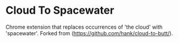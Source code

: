 Cloud To Spacewater
=============

Chrome extension that replaces occurrences of 'the cloud' with 'spacewater'.  Forked from (https://github.com/hank/cloud-to-butt/).
